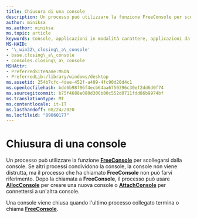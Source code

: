 ```yaml
---
title: Chiusura di una console
description: Un processo può utilizzare la funzione FreeConsole per scollegarsi dalla console.
author: miniksa
ms.author: miniksa
ms.topic: article
keywords: Console, applicazioni in modalità carattere, applicazioni da riga di comando, applicazioni Terminal, API console
MS-HAID:
- '\_win32\_closing\_a\_console'
- base.closing\_a\_console
- consoles.closing\_a\_console
MSHAttr:
- PreferredSiteName:MSDN
- PreferredLib:/library/windows/desktop
ms.assetid: 254b7cfc-4dee-452f-a409-4fc90d20d4c1
ms.openlocfilehash: bdd6b98f96f4ecb64aa6750396c30ef2dd6d0f74
ms.sourcegitcommit: b75f4688e080d300b80c552d0711fdd86b9974bf
ms.translationtype: MT
ms.contentlocale: it-IT
ms.lasthandoff: 08/24/2020
ms.locfileid: "89060177"
---
```

# <a name="closing-a-console"></a>Chiusura di una console


Un processo può utilizzare la funzione [**FreeConsole**](freeconsole.md) per scollegarsi dalla console. Se altri processi condividono la console, la console non viene distrutta, ma il processo che ha chiamato **FreeConsole** non può farvi riferimento. Dopo la chiamata a **FreeConsole**, il processo può usare [**AllocConsole**](allocconsole.md) per creare una nuova console o [**AttachConsole**](attachconsole.md) per connettersi a un'altra console.

Una console viene chiusa quando l'ultimo processo collegato termina o chiama [**FreeConsole**](freeconsole.md).

 

 




